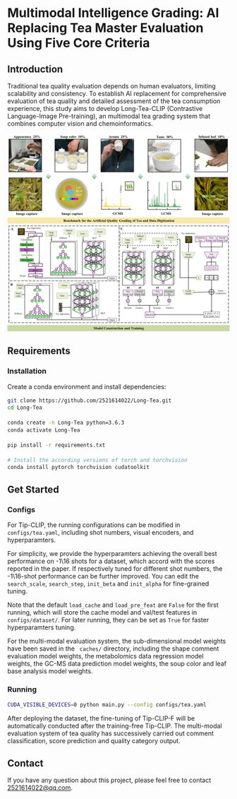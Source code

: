 # Multimodal Intelligence Grading: AI Replacing Tea Master Evaluation Using Five Core Criteria

## Introduction
Traditional tea quality evaluation depends on human evaluators, limiting scalability and consistency. To establish AI replacement for comprehensive evaluation of tea quality and detailed assessment of the tea consumption experience, this study aims to develop Long-Tea-CLIP (Contrastive Language-Image Pre-training), an multimodal tea grading system that combines computer vision and chemoinformatics.

<div align="center">
  <img width=900 src="model_pipeline.png"/>
</div>

## Requirements
### Installation
Create a conda environment and install dependencies:
```bash
git clone https://github.com/2521614022/Long-Tea.git
cd Long-Tea

conda create -n Long-Tea python=3.6.3
conda activate Long-Tea

pip install -r requirements.txt

# Install the according versions of torch and torchvision
conda install pytorch torchvision cudatoolkit
```

## Get Started
### Configs
For Tip-CLIP, the running configurations can be modified in `configs/tea.yaml`, including shot numbers, visual encoders, and hyperparamters. 

For simplicity, we provide the hyperparamters achieving the overall best performance on -1\16 shots for a dataset, which accord with the scores reported in the paper. If respectively tuned for different shot numbers, the -1\16-shot performance can be further improved. You can edit the `search_scale`, `search_step`, `init_beta` and `init_alpha` for fine-grained tuning.

Note that the default `load_cache` and `load_pre_feat` are `False` for the first running, which will store the cache model and val/test features in `configs/dataset/`. For later running, they can be set as `True` for faster hyperparamters tuning.

For the multi-modal evaluation system, the sub-dimensional model weights have been saved in the ` caches/` directory, including the shape comment evaluation model weights, the metabolomics data regression model weights, the GC-MS data prediction model weights, the soup color and leaf base analysis model weights.

### Running
```bash
CUDA_VISIBLE_DEVICES=0 python main.py --config configs/tea.yaml
```
After deploying the dataset, the fine-tuning of Tip-CLIP-F will be automatically conducted after the training-free Tip-CLIP. The multi-modal evaluation system of tea quality has successively carried out comment classification, score prediction and quality category output.

## Contact
If you have any question about this project, please feel free to contact 2521614022@qq.com.

